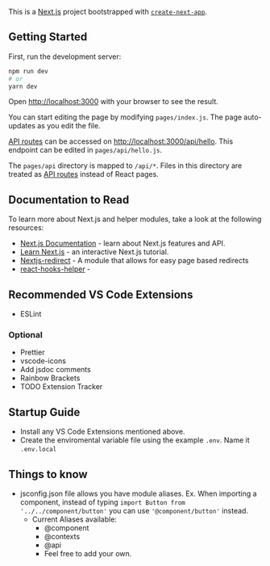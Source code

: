 This is a [Next.js](https://nextjs.org/) project bootstrapped with [`create-next-app`](https://github.com/vercel/next.js/tree/canary/packages/create-next-app).

## Getting Started

First, run the development server:

```bash
npm run dev
# or
yarn dev
```

Open [http://localhost:3000](http://localhost:3000) with your browser to see the result.

You can start editing the page by modifying `pages/index.js`. The page auto-updates as you edit the file.

[API routes](https://nextjs.org/docs/api-routes/introduction) can be accessed on [http://localhost:3000/api/hello](http://localhost:3000/api/hello). This endpoint can be edited in `pages/api/hello.js`.

The `pages/api` directory is mapped to `/api/*`. Files in this directory are treated as [API routes](https://nextjs.org/docs/api-routes/introduction) instead of React pages.

## Documentation to Read

To learn more about Next.js and helper modules, take a look at the following resources:

- [Next.js Documentation](https://nextjs.org/docs) - learn about Next.js features and API.
- [Learn Next.js](https://nextjs.org/learn) - an interactive Next.js tutorial.
- [Nextjs-redirect](https://www.npmjs.com/package/nextjs-redirect) - A module that allows for easy page based redirects
- [react-hooks-helper]() - 



## Recommended VS Code Extensions
- ESLint

### Optional
- Prettier
- vscode-icons
- Add jsdoc comments
- Rainbow Brackets
- TODO Extension Tracker

## Startup Guide
- Install any VS Code Extensions mentioned above.
- Create the enviromental variable file using the example `.env`. Name it `.env.local`

## Things to know
* jsconfig.json file allows you have module aliases. Ex. When importing a component, instead of typing `import Button from '../../component/button'` you can use `'@component/button'` instead.
    * Current Aliases available:
        * @component
        * @contexts
        * @api
        * Feel free to add your own.